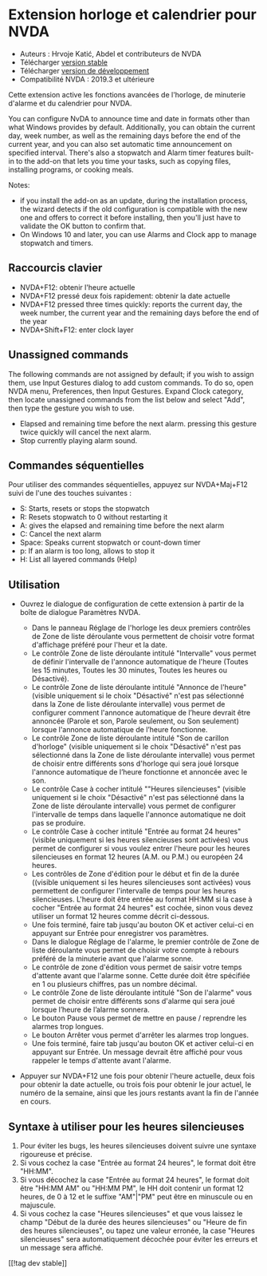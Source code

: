 # Extension horloge et calendrier  pour NVDA #

* Auteurs : Hrvoje Katić, Abdel et contributeurs de NVDA
* Télécharger [version stable][1]
* Télécharger [version de développement][2]
* Compatibilité NVDA : 2019.3 et ultérieure

Cette extension active les fonctions avancées de l'horloge, de minuterie
d'alarme et du calendrier pour NVDA.

You can configure NvDA to announce time and date in formats other than what
Windows provides by default. Additionally, you can obtain the current day,
week number, as well as the remaining days before the end of the current
year, and you can also set automatic time announcement on specified
interval. There's also a stopwatch and Alarm timer features built-in to the
add-on that lets you time your tasks, such as copying files, installing
programs, or cooking meals.

Notes:

* if you install the add-on as an update, during the installation process,
  the wizard detects if the old configuration is compatible with the new one
  and offers to correct it before installing, then you'll just have to
  validate the OK button to confirm that.
* On Windows 10 and later, you can use Alarms and Clock app to manage
  stopwatch and timers.

## Raccourcis clavier

* NVDA+F12: obtenir l'heure actuelle
* NVDA+F12 pressé deux fois rapidement: obtenir la date actuelle
* NVDA+F12 pressed three times quickly: reports the current day, the week
  number, the current year and the remaining days before the end of the year
* NVDA+Shift+F12: enter clock layer

## Unassigned commands

The following commands are not assigned by default; if you wish to assign
them, use Input Gestures dialog to add custom commands. To do so, open NVDA
menu, Preferences, then Input Gestures. Expand Clock category, then locate
unassigned commands from the list below and select "Add", then type the
gesture you wish to use.

* Elapsed and remaining time before the next alarm. pressing this gesture
  twice quickly will cancel the next alarm.
* Stop currently playing alarm sound.

## Commandes séquentielles

Pour utiliser des commandes séquentielles, appuyez sur NVDA+Maj+F12 suivi de
l'une des touches suivantes :

* S: Starts, resets or stops the stopwatch
* R: Resets stopwatch to 0 without restarting it
* A: gives the elapsed and remaining time before the next alarm
* C: Cancel the next alarm
* Space: Speaks current stopwatch or count-down timer
* p: If an alarm is too long, allows to stop it
* H: List all layered commands (Help)

## Utilisation

* Ouvrez le dialogue de configuration de cette extension à partir de la
  boîte de dialogue Paramètres NVDA.

    * Dans le panneau Réglage de l'horloge les deux premiers contrôles de
      Zone de liste déroulante vous permettent de choisir votre format
      d'affichage préféré pour l'heur et la date.
    * Le contrôle Zone de liste déroulante intitulé "Intervalle" vous permet
      de définir l'intervalle de l'annonce automatique de l'heure (Toutes
      les 15 minutes, Toutes les 30 minutes, Toutes les heures ou
      Désactivé).
    * Le contrôle Zone de liste déroulante intitulé "Annonce de l'heure"
      (visible uniquement si le choix "Désactivé" n'est pas sélectionné dans
      la Zone de liste déroulante intervalle) vous permet de configurer
      comment l'annonce automatique de l’heure devrait être annoncée (Parole
      et son, Parole seulement, ou Son seulement) lorsque l'annonce
      automatique de l’heure fonctionne.
    * Le contrôle Zone de liste déroulante intitulé "Son de carillon
      d'horloge" (visible uniquement si le choix "Désactivé" n'est pas
      sélectionné dans la Zone de liste déroulante intervalle) vous permet
      de choisir entre différents sons d'horloge qui sera joué lorsque
      l'annonce automatique de l’heure fonctionne et annoncée avec le son.
    * Le contrôle Case à cocher intitulé ""Heures silencieuses" (visible
      uniquement si le choix "Désactivé" n'est pas sélectionné dans la Zone
      de liste déroulante intervalle) vous permet de configurer l'intervalle
      de temps dans laquelle l'annonce automatique ne doit pas se produire.
    * Le contrôle Case à cocher intitulé "Entrée au format 24 heures"
      (visible uniquement si les heures silencieuses sont activées) vous
      permet de configurer si vous voulez entrer l'heure pour les heures
      silencieuses en format 12 heures (A.M. ou P.M.) ou européen 24 heures.
    * Les contrôles de Zone d'édition pour le début et fin de la durée
      ((visible uniquement si les heures silencieuses sont activées) vous
      permettent de configurer l'intervalle de temps pour les heures
      silencieuses. L'heure doit être entrée au format HH:MM si la case à
      cocher "Entrée au format 24 heures" est cochée, sinon vous devez
      utiliser un format 12 heures comme décrit ci-dessous.
    * Une fois terminé, faire tab jusqu'au bouton OK et activer celui-ci en
      appuyant sur Entrée pour enregistrer vos paramètres.
    * Dans le dialogue Réglage de l'alarme, le premier contrôle de Zone de
      liste déroulante vous permet de choisir votre compte à rebours préféré
      de la minuterie avant que l'alarme sonne.
    * Le contrôle de zone d'édition vous permet de saisir votre temps
      d'attente avant que l'alarme sonne. Cette durée doit être spécifiée en
      1 ou plusieurs chiffres, pas un nombre décimal.
    * Le contrôle Zone de liste déroulante intitulé "Son de l'alarme" vous
      permet de choisir entre différents sons d'alarme qui sera joué lorsque
      l’heure de l’alarme sonnera.
    * Le bouton  Pause vous permet de  mettre en pause / reprendre les
      alarmes trop longues.
    * Le bouton  Arrêter vous permet d'arrêter les alarmes trop longues.
    * Une fois terminé, faire tab jusqu'au bouton OK et activer celui-ci en
      appuyant sur Entrée. Un message devrait être affiché pour vous
      rappeler le temps d'attente avant l'alarme.

* Appuyer sur NVDA+F12 une fois pour obtenir l'heure actuelle, deux fois
  pour obtenir la date actuelle, ou trois fois pour obtenir le jour actuel,
  le numéro de la semaine, ainsi que les jours restants avant la fin de
  l'année en cours.

## Syntaxe à utiliser pour les heures silencieuses

1. Pour éviter les bugs, les heures silencieuses doivent suivre une syntaxe
   rigoureuse et précise.
2. Si vous cochez la case "Entrée au format 24 heures", le format doit être
   "HH:MM".
3. Si vous décochez la case "Entrée au format 24 heures", le format doit
   être "HH:MM AM" ou "HH:MM PM", le HH doit contenir un format 12 heures,
   de 0 à 12 et le suffixe "AM"|"PM" peut être en minuscule ou en majuscule.
4. Si vous cochez la case "Heures silencieuses" et que vous laissez le champ
   "Début de la durée des heures silencieuses" ou "Heure de fin des heures
   silencieuses", ou tapez une valeur erronée, la case "Heures silencieuses"
   sera automatiquement décochée pour éviter les erreurs et un message sera
   affiché.

[[!tag dev stable]]

[1]: https://addons.nvda-project.org/files/get.php?file=cac

[2]: https://addons.nvda-project.org/files/get.php?file=cac-dev
